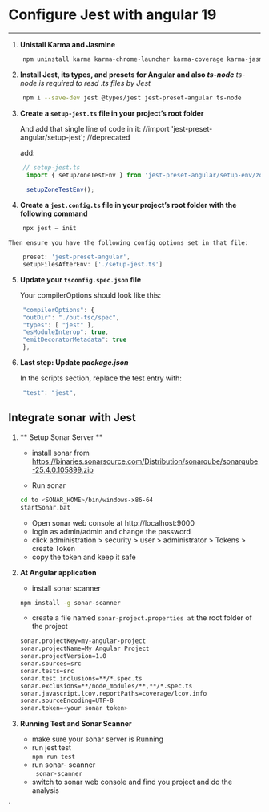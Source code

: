 # Configure Jest with angular 19

---


1. **Unistall Karma and Jasmine**

```sh
	npm uninstall karma karma-chrome-launcher karma-coverage karma-jasmine karma-jasmine-html-reporter @types/jasmine jasmine-core
```

2. **Install Jest, its types, and presets for Angular and also *ts-node***
	*ts-node is required to resd .ts files by Jest*
	
```sh
	npm i --save-dev jest @types/jest jest-preset-angular ts-node
```

3. **Create a `setup-jest.ts` file in your project’s root folder**

	And add that single line of code in it:
	//import 'jest-preset-angular/setup-jest'; //deprecated

	add:
```ts
	// setup-jest.ts
	 import { setupZoneTestEnv } from 'jest-preset-angular/setup-env/zone';
		
	 setupZoneTestEnv();
```

4. **Create a `jest.config.ts` file in your project’s root folder with the following command**

```sh
	npx jest — init
```

	Then ensure you have the following config options set in that file:
```ts
	preset: 'jest-preset-angular',
	setupFilesAfterEnv: ['./setup-jest.ts']

```
5. **Update your `tsconfig.spec.json` file**

	Your compilerOptions should look like this:
```ts
	"compilerOptions": {
	"outDir": "./out-tsc/spec",
	"types": [ "jest" ],
	"esModuleInterop": true,
	"emitDecoratorMetadata": true
	},
```

6. **Last step: Update *package.json***

	In the scripts section, replace the test entry with:
```ts
	"test": "jest",
```

## Integrate sonar with Jest

1. ** Setup Sonar Server **

	- install sonar from https://binaries.sonarsource.com/Distribution/sonarqube/sonarqube-25.4.0.105899.zip

	- Run sonar 
	```sh
	cd to <SONAR_HOME>/bin/windows-x86-64
	startSonar.bat
	```
	- Open sonar web console at http://localhost:9000
	- login as admin/admin and change the password
	- click administration > security > user > administrator > Tokens > create Token
	- copy the token and keep it safe

2. **At Angular application**

	- install sonar scanner
	```sh
	npm install -g sonar-scanner
	```
	- create a file named `sonar-project.properties at` the root folder of the project

	```bash
	sonar.projectKey=my-angular-project
	sonar.projectName=My Angular Project
	sonar.projectVersion=1.0
	sonar.sources=src
	sonar.tests=src
	sonar.test.inclusions=**/*.spec.ts
	sonar.exclusions=**/node_modules/**,**/*.spec.ts
	sonar.javascript.lcov.reportPaths=coverage/lcov.info
	sonar.sourceEncoding=UTF-8
	sonar.token=<your sonar token>
	```

3. **Running Test and Sonar Scanner**
	- make sure your sonar server is Running
	- run jest test  
		` npm run test `
	- run sonar- scanner  
		` sonar-scanner`
	- switch to sonar web console and find you project and do the analysis

`
